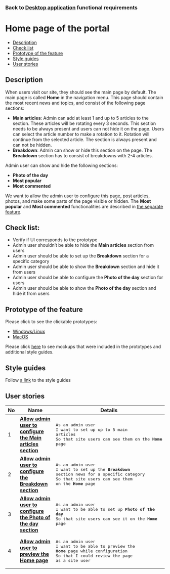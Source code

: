 ### Back to [Desktop application](/desktop_application_features/desktop_application_features_list/README.md) functional requirements

# Home page of the portal

- [Description](#description)
- [Check list](#check-list)
- [Prototype of the feature](#prototype-of-the-feature)
- [Style guides](#style-guides)
- [User stories](#user-stories)

## Description

When users visit our site, they should see the main page by default. The main page is called <b>Home</b> in the navigation menu. This page should contain the most recent news and topics, and consist of the following page sections:
  - <b>Main articles</b>: Admin can add at least 1 and up to 5 articles to the section. These articles will be rotating every 3 seconds. This section needs to be always present and users can not hide it on the page. Users can select the article number to make a rotation to it. Rotation will continue from the selected article. The section is always present and can not be hidden.
  - <b>Breakdown</b>: Admin can show or hide this section on the page. The <b>Breakdown</b> section has to consist of breakdowns with 2-4 articles.

Admin user can show and hide the following sections:
  - <b>Photo of the day</b>
  - <b>Most popular</b>
  - <b>Most commented</b>

We want to allow the admin user to configure this page, post articles, photos, and make some parts of the page visible or hidden.
The <b>Most popular</b> and <b>Most commented</b> functionalities are described in [the separate feature](/desktop_application_features/home_page/user_stories/most_popular_and_commented/README.md).

## Check list:

  - Verify if UI corresponds to the prototype
  - Admin user shouldn’t be able to hide the <b>Main articles</b> section from users
  - Admin user should be able to set up the <b>Breakdown</b> section for a specific category
  - Admin user should be able to show the <b>Breakdown</b> section and hide it from users
  - Admin user should be able to configure the <b>Photo of the day</b> section for users
  - Admin user should be able to show the <b>Photo of the day</b> section and hide it from users

## Prototype of the feature

Please click to see the clickable prototypes:
  - [Windows/Linux](https://www.figma.com/proto/2Y3Fnwfb10K3k6XBpWj3zK/Home-Page?page-id=8384%3A2148&node-id=8384%3A2387&viewport=266%2C48%2C0.1&scaling=min-zoom&starting-point-node-id=8384%3A2387)
  - [MacOS](https://www.figma.com/proto/2Y3Fnwfb10K3k6XBpWj3zK/Home-Page?page-id=0%3A1073&node-id=0%3A1074&viewport=266%2C48%2C0.1&scaling=min-zoom&starting-point-node-id=0%3A1074)

Please click [here](https://www.figma.com/file/2Y3Fnwfb10K3k6XBpWj3zK/Home-Page?node-id=0%3A1073) to see mockups that were included in the prototypes and additional style guides.

## Style guides

Follow [a link](https://www.figma.com/proto/0zkkf5WC77OSpvyD6YXpFE/Style-guides?page-id=0%3A1&node-id=19%3A5368&viewport=266%2C48%2C0.54&scaling=min-zoom&starting-point-node-id=19%3A5368) to the style guides

## User stories

No           |      Name     |   Details
------------ | ------------- | -------------
1 |[**Allow admin user to configure the Main articles section**](/desktop_application_features/home_page/user_stories/configuration_of_main_articles_block/README.md)|<pre>As an admin user<br>I want to set up up to 5 main articles<br>So that site users can see them on the <b>Home</b> page</pre>
2 |[**Allow admin user to configure the Breakdown section**](/desktop_application_features/home_page/user_stories/configuration_of_breakdown_block/README.md)|<pre>As an admin user<br>I want to set up the <b>Breakdown</b> section news for a specific category<br>So that site users can see them on the <b>Home</b> page</pre>
3 |[**Allow admin user to configure the Photo of the day section**](/desktop_application_features/home_page/user_stories/configuration_of_photo_of_the_day_block/README.md)|<pre>As an admin user<br>I want to be able to set up <b>Photo of the day</b><br>So that site users can see it on the <b>Home</b> page</pre>
4 |[**Allow admin user to preview the Home page**](/desktop_application_features/home_page/user_stories/home_page_preview/README.md)|<pre>As an admin user<br>I want to be able to preview the <b>Home</b> page while configuration<br>So that I could review the page as a site user</pre>
